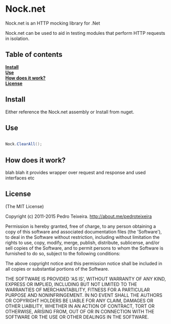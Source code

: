 # Nock.net

Nock.net is an HTTP mocking library for .Net

Nock.net can be used to aid in testing modules that perform HTTP requests in isolation.

## Table of contents

**[Install](#install)**  
**[Use](#use)**  
**[How does it work?](#how-does-it-work)**  
**[License](#license)**  


## Install

Either reference the Nock.net assembly or Install from nuget.

## Use


```c#

Nock.ClearAll();

```

## How does it work?

blah blah it provides wrapper over request and response and used interfaces etc

## License

(The MIT License)

Copyright (c) 2011-2015 Pedro Teixeira. http://about.me/pedroteixeira

Permission is hereby granted, free of charge, to any person obtaining a copy of this software and associated documentation files (the 'Software'), to deal in the Software without restriction, including without limitation the rights to use, copy, modify, merge, publish, distribute, sublicense, and/or sell copies of the Software, and to permit persons to whom the Software is furnished to do so, subject to the following conditions:

The above copyright notice and this permission notice shall be included in all copies or substantial portions of the Software.

THE SOFTWARE IS PROVIDED 'AS IS', WITHOUT WARRANTY OF ANY KIND, EXPRESS OR IMPLIED, INCLUDING BUT NOT LIMITED TO THE WARRANTIES OF MERCHANTABILITY, FITNESS FOR A PARTICULAR PURPOSE AND NONINFRINGEMENT. IN NO EVENT SHALL THE AUTHORS OR COPYRIGHT HOLDERS BE LIABLE FOR ANY CLAIM, DAMAGES OR OTHER LIABILITY, WHETHER IN AN ACTION OF CONTRACT, TORT OR OTHERWISE, ARISING FROM, OUT OF OR IN CONNECTION WITH THE SOFTWARE OR THE USE OR OTHER DEALINGS IN THE SOFTWARE.
